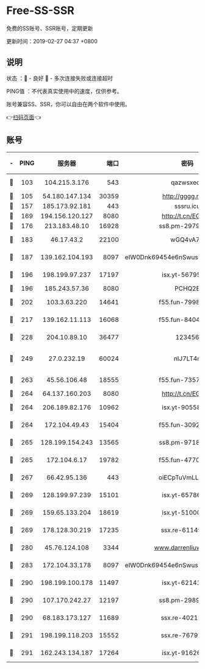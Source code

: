 # Free-SS-SSR

免费的SS账号、SSR账号，定期更新

更新时间：2019-02-27 04:37 +0800

## 说明

状态     ：🙂 - 良好 🙁 - 多次连接失败或连接超时

PING值   ：不代表真实使用中的速度，仅供参考。

账号兼容SS、SSR，你可以自由在两个软件中使用。

👉[扫码页面](https://liesauer.github.io/free-ss-ssr.github.io/)👈

## 账号

|-|PING|服务器|端口|密码|加密方式|区域|
|:----:|:----:|:-----:|-----:|:----:|:----:|:----:|
|🙂|103|104.215.3.176|543|qazwsxedc|aes-256-gcm|JP|
|🙂|105|54.180.147.134|30359|http://gggg.rocks|chacha20|KR|
|🙂|157|185.173.92.181|443|sssru.icu|rc4-md5|RU|
|🙂|169|194.156.120.127|8080|http://t.cn/EGJIyrl|rc4-md5|RU|
|🙂|176|213.183.48.10|16928|ss8.pm-29798325|rc4-md5|RU|
|🙂|183|46.17.43.2|22100|wGQ4vA7D|aes-256-gcm|RU|
|🙂|187|139.162.104.193|8097|eIW0Dnk69454e6nSwuspv9DmS201tQ0D|aes-256-cfb|JP|
|🙂|196|198.199.97.237|17197|isx.yt-56795890|aes-256-cfb|US|
|🙂|196|185.243.57.36|8080|PCHQ2E|rc4-md5|US|
|🙂|202|103.3.63.220|14641|f55.fun-79984823|aes-256-cfb|SG|
|🙂|217|139.162.11.113|16068|f55.fun-84043831|aes-256-cfb|SG|
|🙂|228|204.10.89.10|36477|123456|aes-256-cfb|US|
|🙂|249|27.0.232.19|60024|nIJ7LT4n|xchacha20-ietf-poly1305|HK|
|🙂|263|45.56.106.48|18555|f55.fun-73571297|aes-256-cfb|US|
|🙂|264|64.137.160.203|8080|http://t.cn/EGJIyrl|rc4-md5|CA|
|🙂|264|206.189.82.176|10962|isx.yt-90558804|aes-256-cfb|SG|
|🙂|264|172.104.49.43|15404|f55.fun-30923847|aes-256-cfb|SG|
|🙂|265|128.199.154.243|13565|ss8.pm-97184216|aes-256-cfb|SG|
|🙂|265|172.104.6.17|19782|f55.fun-47700700|aes-256-cfb|US|
|🙂|267|66.42.95.136|443|oiECpTuVmLLxk4Ts|aes-256-cfb|US|
|🙂|269|128.199.97.239|15101|isx.yt-65786071|aes-256-cfb|SG|
|🙂|269|159.65.133.204|18619|isx.yt-51000018|aes-256-cfb|SG|
|🙂|269|178.128.30.219|17235|ssx.re-61149569|aes-256-cfb|SG|
|🙂|280|45.76.124.108|3344|www.darrenliuwei.com|aes-256-cfb|AU|
|🙂|283|172.104.33.178|8097|eIW0Dnk69454e6nSwuspv9DmS201tQ0D|aes-256-cfb|SG|
|🙂|290|198.199.100.178|11497|isx.yt-62141946|aes-256-cfb|US|
|🙂|290|107.170.242.27|12197|ss8.pm-29892901|aes-256-cfb|US|
|🙂|290|68.183.173.127|11689|ssx.re-40212864|aes-256-cfb|US|
|🙂|291|198.199.118.203|15552|ssx.re-76791926|aes-256-cfb|US|
|🙂|291|162.243.134.187|17264|isx.yt-91626213|aes-256-cfb|US|
